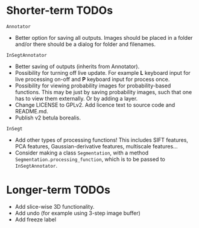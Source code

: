 # Shorter-term TODOs

`Annotator`
* Better option for saving all outputs. Images should be placed in a folder and/or there should be a dialog for folder and filenames.

`InSegtAnnotator`
* Better saving of outputs (inherits from Annotator).
* Possibility for turning off live update. For example **L** keyboard input for live processing on-off and **P** keyboard input for process once.
* Possibility for viewing probability images for probability-based functions. This may be just by saving probability images, such that one has to view them externally. Or by adding a layer.
* Change LICENSE to GPLv2. Add licence text to source code and README.md.
* Publish v2 betula borealis.

`InSegt`
* Add other types of processing functions! This includes SIFT features, PCA features, Gaussian-derivative features, multiscale features...
* Consider making a class `Segmentation`, with a method `Segmentation.processing_function`, which is to be passed to `InSegtAnnotator`.

# Longer-term TODOs
* Add slice-wise 3D functionality.
* Add undo (for example using 3-step image buffer)
* Add freeze label
